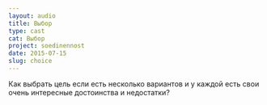 ```yaml
---
layout: audio
title: Выбор
type: cast
cat: Выбор
project: soedinennost
date: 2015-07-15
slug: choice
---
```


Как выбрать цель если есть несколько вариантов и у каждой есть свои очень интересные достоинства и недостатки?